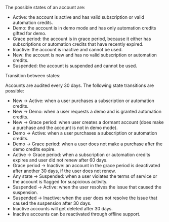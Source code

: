 The possible states of an account are:

* Active: the account is active and has valid subscription or valid automation credits.
* Demo: the account is in demo mode and has only automation credits gifted for demo.
* Grace period: the account is in grace period, because it either has subscriptions or automation credits that have recently expired.
* Inactive: the account is inactive and cannot be used.
* New: the account is new and has no valid subscription or automation credits.
* Suspended: the account is suspended and cannot be used.

Transition between states:

Accounts are audited every 30 days. The following state transitions are possible:

* New -> Active: when a user purchases a subscription or automation credits.
* New -> Demo: when a user requests a demo and is granted automation credits.
* New -> Grace period: when user creates a dormant account (does make a purchase and the account is not in demo mode).
* Demo -> Active: when a user purchases a subscription or automation credits.
* Demo -> Grace period: when a user does not make a purchase after the demo credits expire.
* Active -> Grace period: when a subscription or automation credits expires and user did not renew after 60 days.
* Grace period -> Inactive: an account in the grace period is deactivated after another 30 days, if the user does not renew.
* Any state -> Suspended: when a user violates the terms of service or the account is flagged for suspicious activity.
* Suspended -> Active: when the user resolves the issue that caused the suspension.
* Suspended -> Inactive: when the user does not resolve the issue that caused the suspension after 30 days.
* Inactive accounts will get deleted after 30 days.
* Inactive accounts can be reactivated through offline support.
